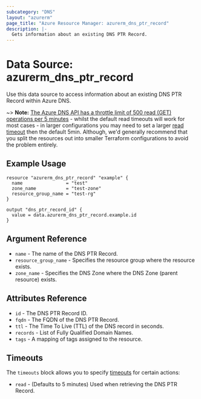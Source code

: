 ```yaml
---
subcategory: "DNS"
layout: "azurerm"
page_title: "Azure Resource Manager: azurerm_dns_ptr_record"
description: |-
  Gets information about an existing DNS PTR Record.
---
```


# Data Source: azurerm_dns_ptr_record

Use this data source to access information about an existing DNS PTR Record within Azure DNS.

~> **Note:** [The Azure DNS API has a throttle limit of 500 read (GET) operations per 5 minutes](https://docs.microsoft.com/azure/azure-resource-manager/management/request-limits-and-throttling#network-throttling) - whilst the default read timeouts will work for most cases - in larger configurations you may need to set a larger [read timeout](https://www.terraform.io/language/resources/syntax#operation-timeouts) then the default 5min. Although, we'd generally recommend that you split the resources out into smaller Terraform configurations to avoid the problem entirely.

## Example Usage

```hcl
resource "azurerm_dns_ptr_record" "example" {
  name                = "test"
  zone_name           = "test-zone"
  resource_group_name = "test-rg"
}

output "dns_ptr_record_id" {
  value = data.azurerm_dns_ptr_record.example.id
}
```

## Argument Reference

* `name` - The name of the DNS PTR Record.
* `resource_group_name` - Specifies the resource group where the resource exists.
* `zone_name` - Specifies the DNS Zone where the DNS Zone (parent resource) exists.

## Attributes Reference

* `id` - The DNS PTR Record ID.
* `fqdn` - The FQDN of the DNS PTR Record.
* `ttl` - The Time To Live (TTL) of the DNS record in seconds.
* `records` - List of Fully Qualified Domain Names.
* `tags` - A mapping of tags assigned to the resource.

## Timeouts

The `timeouts` block allows you to specify [timeouts](https://www.terraform.io/docs/configuration/resources.html#timeouts) for certain actions:

* `read` - (Defaults to 5 minutes) Used when retrieving the DNS PTR Record.
